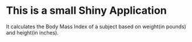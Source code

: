 # This is a small Shiny Application 
It calculates the Body Mass Index of a subject based on weight(in pounds) and height(in inches).
